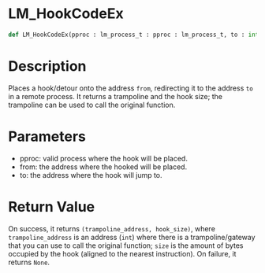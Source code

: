 # LM_HookCodeEx

```python
def LM_HookCodeEx(pproc : lm_process_t : pproc : lm_process_t, to : int : to : int, _from : int : _from : int) -> Optional[None]:
```

# Description

Places a hook/detour onto the address `from`, redirecting it to the address `to` in a remote process. It returns a trampoline and the hook size; the trampoline can be used to call the original function.

# Parameters

- pproc: valid process where the hook will be placed.
- from: the address where the hooked will be placed.
- to: the address where the hook will jump to.

# Return Value

On success, it returns `(trampoline_address, hook_size)`, where `trampoline_address` is an address (`int`) where there is a trampoline/gateway that you can use to call the original function; `size` is the amount of bytes occupied by the hook (aligned to the nearest instruction). On failure, it returns `None`.


